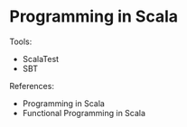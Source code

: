 # Programming in Scala

Tools:

* ScalaTest
* SBT

References:

* Programming in Scala
* Functional Programming in Scala
